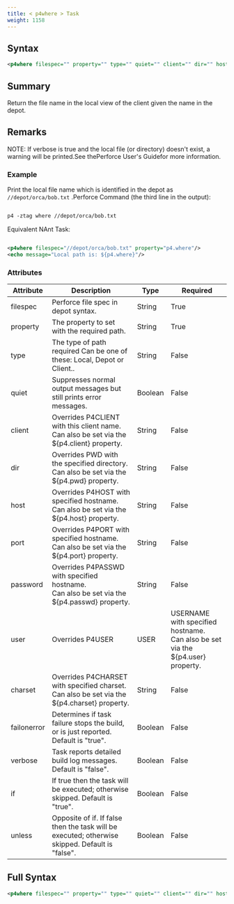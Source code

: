 ```yaml
---
title: < p4where > Task
weight: 1158
---
```

## Syntax
```xml
<p4where filespec="" property="" type="" quiet="" client="" dir="" host="" port="" password="" user="" charset="" />
```
## Summary ##
Return the file name in the local view of the client given the name in the depot.

## Remarks ##
NOTE: If verbose is true and the local file (or directory) doesn&#39;t exist,
a warning will be printed.See thePerforce User&#39;s Guidefor more information.



### Example ###
Print the local file name which is identified in the depot as `//depot/orca/bob.txt` .Perforce Command (the third line in the output):


```xml

p4 -ztag where //depot/orca/bob.txt
```
Equivalent NAnt Task:
```xml

<p4where filespec="//depot/orca/bob.txt" property="p4.where"/>
<echo message="Local path is: ${p4.where}"/>
```



### Attributes
| Attribute | Description | Type | Required |
| --------- | ----------- | ---- | -------- |
| filespec | Perforce file spec in depot syntax. | String | True |
| property | The property to set with the required path. | String | True |
| type | The type of path required Can be one of these: Local, Depot or Client.. | String | False |
| quiet | Suppresses normal output messages but still prints error messages. | Boolean | False |
| client | Overrides P4CLIENT with this client name.<br>Can also be set via the ${p4.client} property. | String | False |
| dir | Overrides PWD with the specified directory.<br>Can also be set via the ${p4.pwd} property. | String | False |
| host | Overrides P4HOST with specified hostname.<br>Can also be set via the ${p4.host} property. | String | False |
| port | Overrides P4PORT with specified hostname.<br>Can also be set via the ${p4.port} property. | String | False |
| password | Overrides P4PASSWD with specified hostname.<br>Can also be set via the ${p4.passwd} property. | String | False |
| user | Overrides P4USER|USER|USERNAME with specified hostname.<br>Can also be set via the ${p4.user} property. | String | False |
| charset | Overrides P4CHARSET with specified charset.<br>Can also be set via the ${p4.charset} property. | String | False |
| failonerror | Determines if task failure stops the build, or is just reported. Default is &quot;true&quot;. | Boolean | False |
| verbose | Task reports detailed build log messages.  Default is &quot;false&quot;. | Boolean | False |
| if | If true then the task will be executed; otherwise skipped. Default is &quot;true&quot;. | Boolean | False |
| unless | Opposite of if.  If false then the task will be executed; otherwise skipped. Default is &quot;false&quot;. | Boolean | False |

## Full Syntax
```xml
<p4where filespec="" property="" type="" quiet="" client="" dir="" host="" port="" password="" user="" charset="" failonerror="" verbose="" if="" unless="" />
```
